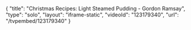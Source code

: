 {
    "title": "Christmas Recipes: Light Steamed Pudding - Gordon Ramsay",
    "type": "solo",
    "layout": "iframe-static",
    "videoId": "123179340",
    "url": "\/tvpembed\/123179340"
}